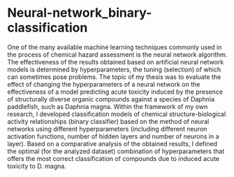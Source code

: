 # Neural-network_binary-classification

One of the many available machine learning techniques commonly used in the process of chemical hazard assessment is the neural network algorithm. The effectiveness of the results obtained based on artificial neural network models is determined by hyperparameters, the tuning (selection) of which can sometimes pose problems.  The topic of my thesis was to evaluate the effect of changing the hyperparameters of a neural network on the effectiveness of a model predicting acute toxicity induced by the presence of structurally diverse organic compounds against a species of Daphnia paddlefish, such as Daphnia magna.
Within the framework of my own research, I developed classification models of chemical structure-biological activity relationships (binary classifier) based on the method of neural networks using different hyperparameters (including different neuron activation functions, number of hidden layers and number of neurons in a layer). Based on a comparative analysis of the obtained results, I defined the optimal (for the analyzed dataset) combination of hyperparameters that offers the most correct classification of compounds due to induced acute toxicity to D. magna.

